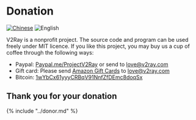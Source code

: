 # Donation

[![Chinese](../resources/chinese.svg)]((https://www.v2ray/chapter_00/02_donate.html)) ![English](../resources/english.svg)

V2Ray is a nonprofit project. The source code and program can be used freely under MIT licence. If you like this project, you may buy us a cup of coffee through the following ways:

* Paypal: [Paypal.me/ProjectV2Ray](https://www.paypal.me/ProjectV2Ray/25) or send to love@v2ray.com
* Gift card: Please send [Amazon Gift Cards](https://www.amazon.com/Amazon-Amazon-com-eGift-Cards/dp/BT00DC6QU4) to love@v2ray.com
* Bitcoin: [1wYbCx61yyyCRBqV91NnfZfDEmc8doqSx](https://blockchain.info/address/1wYbCx61yyyCRBqV91NnfZfDEmc8doqSx)

## Thank you for your donation

{% include "../donor.md" %}
